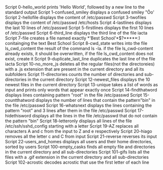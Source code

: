 Script 0-hello_world prints 'Hello World', followed by a new line to the standard output
Script 1-confused_smiley displays a confused smiley "Ôo'
Script 2-hellofile displays the content of /etc/passwd
Script 3-twofiles displays the content of /etc/passwd /etc/hosts
Script 4-lastlines displays the last 10 lines of /etc/passwd
Script 5-firstlines displays the first 10 lines of /etc/passwd
Script 6-third_line displays the third line of the file iacta
Script 7-file creates a file named exactly \*\'Best School\'\*$\?\*\*\*\*\*:) conitainging the text Best School
Script 8-cwd_state writes into the file ls_cwd_content the result of the command ls -la. if the file ls_cwd-content already exists, it should be overwritten, if the file ls_cwd_content does not exist, create it
Script 9-duplicate_last_line duplicates the last line of the file iacta
Script 10-no_more_js deletes all the regular files(not the directoreies) with a .js extension that are present in the current directory and all its subfolders
Script 11-directories counts the number of directories and sub-directories in the current directory
Script 12-newest_files displays the 10 newest files in the current directory
Script 13-unique takes a list of words as input and prints only words that appear exactly once
Script 14-findthatword displays lines containing pattern "root" in the file /etc/passwd
Script 15-countthatword displays the number of lines that contain the pattern"bin" in the file /etc/passwd
Script 16-whatsnext displays the lines containing the pattern "root" and 3 lines after them in the file /etc/passwd
Script 17-hidethisword displays all the lines in the file /etc/passwd that do not contain the pattern "bin"
Script 18-letteronly displays all lines of the file /etc/ssh/sshd_config starting with a letter
Script 19-AZ replaces all characters A and c from the input to Z and e respectively
Script 20-hiago removes all the letter c and C from input
Script 21-reverse reverses its input
Script 22-users_and_homes displays all users and their home directories, sorted by users
Script 100-empty_casks finds all empty file and directories in the current directory and all sub-directories
Script 101-gifs lists all the files with a .gif extension in the current directory and all sub-directories
Script 102-acrostic decodes acrostic that use the first letter of each line
